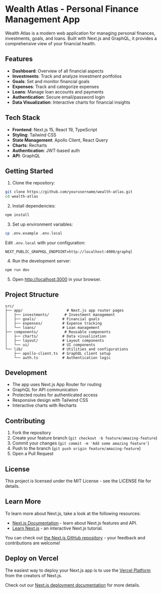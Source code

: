 # Wealth Atlas - Personal Finance Management App

Wealth Atlas is a modern web application for managing personal finances, investments, goals, and loans. Built with Next.js and GraphQL, it provides a comprehensive view of your financial health.

## Features

- **Dashboard**: Overview of all financial aspects
- **Investments**: Track and analyze investment portfolios
- **Goals**: Set and monitor financial goals
- **Expenses**: Track and categorize expenses
- **Loans**: Manage loan accounts and payments
- **Authentication**: Secure email/password login
- **Data Visualization**: Interactive charts for financial insights

## Tech Stack

- **Frontend**: Next.js 15, React 19, TypeScript
- **Styling**: Tailwind CSS
- **State Management**: Apollo Client, React Query
- **Charts**: Recharts
- **Authentication**: JWT-based auth
- **API**: GraphQL

## Getting Started

1. Clone the repository:
```bash
git clone https://github.com/yourusername/wealth-atlas.git
cd wealth-atlas
```

2. Install dependencies:
```bash
npm install
```

3. Set up environment variables:
```bash
cp .env.example .env.local
```
Edit `.env.local` with your configuration:
```
NEXT_PUBLIC_GRAPHQL_ENDPOINT=http://localhost:4000/graphql
```

4. Run the development server:
```bash
npm run dev
```

5. Open [http://localhost:3000](http://localhost:3000) in your browser.

## Project Structure

```
src/
├── app/                    # Next.js app router pages
│   ├── investments/       # Investment management
│   ├── goals/            # Financial goals
│   ├── expenses/         # Expense tracking
│   └── loans/            # Loan management
├── components/            # Reusable components
│   ├── charts/           # Data visualization
│   ├── layout/           # Layout components
│   └── ui/               # UI components
└── lib/                  # Utilities and configurations
    ├── apollo-client.ts  # GraphQL client setup
    └── auth.ts           # Authentication logic
```

## Development

- The app uses Next.js App Router for routing
- GraphQL for API communication
- Protected routes for authenticated access
- Responsive design with Tailwind CSS
- Interactive charts with Recharts

## Contributing

1. Fork the repository
2. Create your feature branch (`git checkout -b feature/amazing-feature`)
3. Commit your changes (`git commit -m 'Add some amazing feature'`)
4. Push to the branch (`git push origin feature/amazing-feature`)
5. Open a Pull Request

## License

This project is licensed under the MIT License - see the LICENSE file for details.

## Learn More

To learn more about Next.js, take a look at the following resources:

- [Next.js Documentation](https://nextjs.org/docs) - learn about Next.js features and API.
- [Learn Next.js](https://nextjs.org/learn) - an interactive Next.js tutorial.

You can check out [the Next.js GitHub repository](https://github.com/vercel/next.js) - your feedback and contributions are welcome!

## Deploy on Vercel

The easiest way to deploy your Next.js app is to use the [Vercel Platform](https://vercel.com/new?utm_medium=default-template&filter=next.js&utm_source=create-next-app&utm_campaign=create-next-app-readme) from the creators of Next.js.

Check out our [Next.js deployment documentation](https://nextjs.org/docs/app/building-your-application/deploying) for more details.
